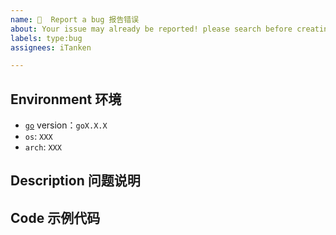 ```yaml
---
name: 🐛  Report a bug 报告错误
about: Your issue may already be reported! please search before creating one. 您的问题可能已被报告！请在创建之前进行搜索。 🥳
labels: type:bug
assignees: iTanken

---
```


<!-- DON'T CHANGE THE TEMPLATE 请勿修改模板 -->

## Environment 环境

<!-- Please replace X with the actual value 请将 X 替换为实际值 -->

<!-- Oracle

- [**`oracle database`**](https://endoflife.date/oracle-database) veresion: `XXx`
- [**`gorm-oracle`**](https://github.com/godoes/gorm-oracle/tags) version：`vX.X.X`
- [`go-gorm`](https://github.com/go-gorm/gorm/tags) version：`vX.X.X`

-->
<!-- DM

- [**`dameng database`**](https://eco.dameng.com/download/) veresion: `XXx`
- [**`gorm-dameng`**](https://github.com/godoes/gorm-dameng/tags) version：`vX.X.X`
- [`go-gorm`](https://github.com/go-gorm/gorm/tags) version：`vX.X.X`

-->

- [`go`](https://github.com/golang/go/tags) version：`goX.X.X`
- `os`: `XXX`
- `arch`: `XXX`

## Description 问题说明

<!-- Describe the issue 详细描述一下产生的问题 -->

## Code 示例代码

<!-- Write the relevant code where the error occurs here 在这里编写发生错误的相关代码 -->

```go

```
